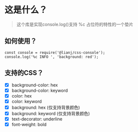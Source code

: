 这是什么？
======
> 这个库是实现console.log()支持 %c 占位符的特性的一个垫片

如何使用？
-----
```
const console = require('@lianj/css-console');
console.log('%c INFO ', 'background: red');
```

支持的CSS？
-------
- [x] background-color: hex
- [x] background-color: keyword
- [x] color: hex
- [x] color: keyword
- [x] background: hex (仅支持背景颜色)
- [x] background: keyword (仅支持背景颜色)
- [x] text-decorator: underline
- [x] font-weight: bold